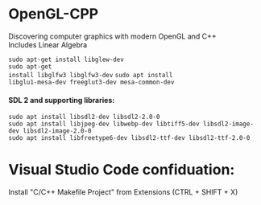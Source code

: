 # OpenGL-CPP
Discovering computer graphics with modern OpenGL and C++
</br>
Includes Linear Algebra
</br>

<code>sudo apt-get install libglew-dev</code></br>
<code>sudo apt-get install libglfw3 libglfw3-dev</code>
<code>sudo apt install libglu1-mesa-dev freeglut3-dev mesa-common-dev</code>

<h4>SDL 2 and supporting libraries:</h4>
<code>sudo apt install libsdl2-dev libsdl2-2.0-0</code>
</br>
<code>sudo apt install libjpeg-dev libwebp-dev libtiff5-dev libsdl2-image-dev libsdl2-image-2.0-0</code>
</br>
<code>sudo apt install libfreetype6-dev libsdl2-ttf-dev libsdl2-ttf-2.0-0</code>
</br>




# Visual Studio Code confiduation:
Install "C/C++ Makefile Project" from Extensions (CTRL + SHIFT + X)